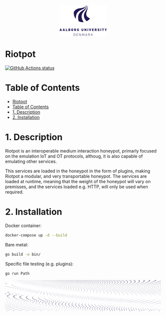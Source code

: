 
<div align="center">
  <img src="AAUgraphics/aau_logo.png" height="100">
</div>

# Riotpot

<p align="left">
  <a href="https://github.com/aau-network-security/riotpot/actions"><img alt="GitHub Actions status" src="https://github.com/aau-network-security/riotpot/workflows/cyber/badge.svg"></a> 
</p>

# Table of Contents
- [Riotpot](#riotpot)
- [Table of Contents](#table-of-contents)
- [1. Description](#1-description)
- [2. Installation](#2-installation)


# 1. Description
Riotpot is an interoperable medium interaction honeypot, primarly focused on the emulation IoT and OT protocols, althoug, it is also capable of emulating other services.

This services are loaded in the honeypot in the form of plugins, making Riotpot a modular, and very transportable honeypot. The services are loaded at runtime, meaning that the weight of the honeypot will vary on premisses, and the services loaded e.g. HTTP, will only be used when required.

# 2. Installation

Docker container:
```bash
docker-compose up -d --build
```

Bare metal:
```bash
go build -o bin/
```

Specific file testing (e.g. plugins):
```bash
go run Path
```

<img src="AAUgraphics/aau_waves.png" height="100" width="100%">